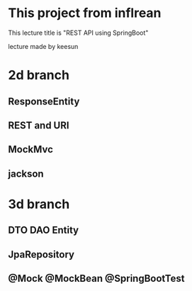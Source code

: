 # This project from inflrean

This lecture title is "REST API using SpringBoot"

lecture made by keesun

# 2d branch

## ResponseEntity

## REST and URI
## MockMvc

## jackson

# 3d branch

## DTO DAO Entity

## JpaRepository

## @Mock @MockBean @SpringBootTest
